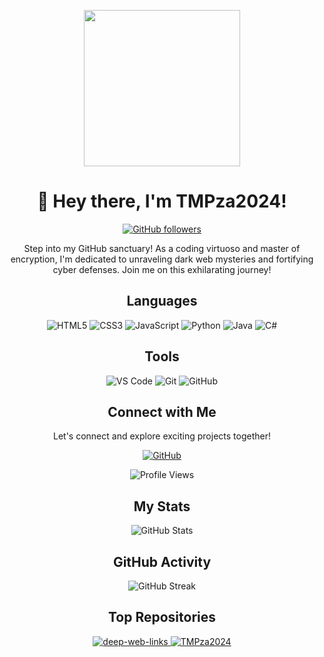 <!-- Header -->
<p align="center">
  <img src="https://your-image-url-here" width="250" height="250">
</p>
<h1 align="center">👋 Hey there, I'm TMPza2024!</h1>
<p align="center">
  <a href="https://github.com/TMPza2024">
    <img src="https://img.shields.io/github/followers/TMPza2024?style=social" alt="GitHub followers">
  </a>
</p>

<!-- Introduction -->
<p align="center">Step into my GitHub sanctuary! As a coding virtuoso and master of encryption, I'm dedicated to unraveling dark web mysteries and fortifying cyber defenses.
Join me on this exhilarating journey!</p>

<!-- Languages -->
<h2 align="center">Languages</h2>
<p align="center">
  <img src="https://img.shields.io/badge/HTML5-E34F26?style=for-the-badge&logo=html5&logoColor=white" alt="HTML5">
  <img src="https://img.shields.io/badge/CSS3-1572B6?style=for-the-badge&logo=css3&logoColor=white" alt="CSS3">
  <img src="https://img.shields.io/badge/JavaScript-F7DF1E?style=for-the-badge&logo=javascript&logoColor=black" alt="JavaScript">
  <img src="https://img.shields.io/badge/Python-3776AB?style=for-the-badge&logo=python&logoColor=white" alt="Python">
  <img src="https://img.shields.io/badge/Java-007396?style=for-the-badge&logo=java&logoColor=white" alt="Java">
  <img src="https://img.shields.io/badge/C%23-239120?style=for-the-badge&logo=c-sharp&logoColor=white" alt="C#">
  <!-- Add more languages and tools as needed -->
</p>

<!-- Tools -->
<h2 align="center">Tools</h2>
<p align="center">
  <img src="https://img.shields.io/badge/Visual%20Studio%20Code-007ACC?style=for-the-badge&logo=visual-studio-code&logoColor=white" alt="VS Code">
  <img src="https://img.shields.io/badge/Git-F05032?style=for-the-badge&logo=git&logoColor=white" alt="Git">
  <img src="https://img.shields.io/badge/GitHub-181717?style=for-the-badge&logo=github&logoColor=white" alt="GitHub">
  <!-- Add more tools as needed -->
</p>

<!-- Connect with Me -->
<h2 align="center">Connect with Me</h2>
<p align="center">
  Let's connect and explore exciting projects together!
</p>
<p align="center">
    <a href="https://github.com/TMPza2024">
    <img src="https://img.shields.io/badge/GitHub-181717?style=for-the-badge&logo=github&logoColor=white" alt="GitHub">
  </a>
</p>

<!-- Profile Views -->
<p align="center">
  <img src="https://komarev.com/ghpvc/?username=TMPza2024&color=blueviolet" alt="Profile Views">
</p>

<!-- My Stats -->
<h2 align="center">My Stats</h2>
<p align="center">
  <img src="https://github-readme-stats.vercel.app/api?username=TMPza2024&show_icons=true&theme=radical" alt="GitHub Stats">
</p>

<!-- GitHub Activity -->
<h2 align="center">GitHub Activity</h2>
<p align="center">
  <img src="https://github-readme-streak-stats.herokuapp.com/?user=TMPza2024&theme=dark" alt="GitHub Streak">
  <br>
</p>

<!-- Top Repositories -->
<h2 align="center">Top Repositories</h2>
<p align="center">
  <a href="Link-to-Top-Repository-1">
    <img src="https://github-readme-stats.vercel.app/api/pin/?username=TMPza2024&repo=deep-web-links&theme=dark" alt="deep-web-links">
  </a>
  <a href="Link-to-Top-Repository-2">
    <img src="https://github-readme-stats.vercel.app/api/pin/?username=TMPza2024&repo=TMPza2024&theme=dark" alt="TMPza2024">
  </a>
</p>
